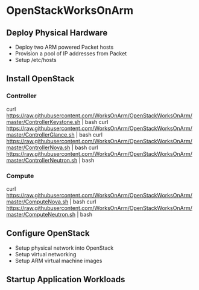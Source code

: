 # OpenStackWorksOnArm


## Deploy Physical Hardware

* Deploy two ARM powered Packet hosts
* Provision a pool of IP addresses from Packet
* Setup /etc/hosts


## Install OpenStack

### Controller

curl https://raw.githubusercontent.com/WorksOnArm/OpenStackWorksOnArm/master/ControllerKeystone.sh | bash
curl https://raw.githubusercontent.com/WorksOnArm/OpenStackWorksOnArm/master/ControllerGlance.sh | bash
curl https://raw.githubusercontent.com/WorksOnArm/OpenStackWorksOnArm/master/ControllerNova.sh | bash
curl https://raw.githubusercontent.com/WorksOnArm/OpenStackWorksOnArm/master/ControllerNeutron.sh | bash

### Compute

curl https://raw.githubusercontent.com/WorksOnArm/OpenStackWorksOnArm/master/ComputeNova.sh | bash
curl https://raw.githubusercontent.com/WorksOnArm/OpenStackWorksOnArm/master/ComputeNeutron.sh | bash

## Configure OpenStack

* Setup physical network into OpenStack
* Setup virtual networking
* Setup ARM virtual machine images

## Startup Application Workloads
